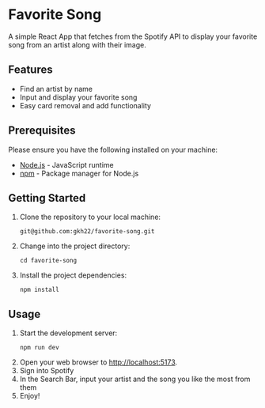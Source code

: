 # Favorite Song
A simple React App that fetches from the Spotify API to display your favorite song from an artist along with their image.

## Features
* Find an artist by name
* Input and display your favorite song
* Easy card removal and add functionality

## Prerequisites
Please ensure you have the following installed on your machine:
* [Node.js](https://nodejs.org/) - JavaScript runtime
* [npm](https://www.npmjs.com/) - Package manager for Node.js
## Getting Started
1. Clone the repository to your local machine:
   ```
   git@github.com:gkh22/favorite-song.git
   ```
2. Change into the project directory:
   ```
   cd favorite-song
   ```
3. Install the project dependencies:
   ```
   npm install
   ```
## Usage
1. Start the development server:
   ```
   npm run dev
   ```
2. Open your web browser to [http://localhost:5173](http://localhost:5173/).
3. Sign into Spotify
4. In the Search Bar, input your artist and the song you like the most from them
5. Enjoy!




